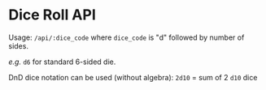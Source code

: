 # Dice Roll API

Usage: `/api/:dice_code` where `dice_code`
is "d" followed by number of sides.

*e.g.* `d6` for standard 6-sided die.

DnD dice notation can be used (without algebra): `2d10` = sum of 2 `d10` dice